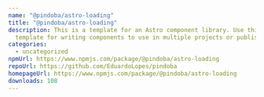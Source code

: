 ```yaml
---
name: "@pindoba/astro-loading"
title: "@pindoba/astro-loading"
description: This is a template for an Astro component library. Use this
  template for writing components to use in multiple projects or publish to NPM.
categories:
  - uncategorized
npmUrl: https://www.npmjs.com/package/@pindoba/astro-loading
repoUrl: https://github.com/EduardoLopes/pindoba
homepageUrl: https://www.npmjs.com/package/@pindoba/astro-loading
downloads: 108
---
```

